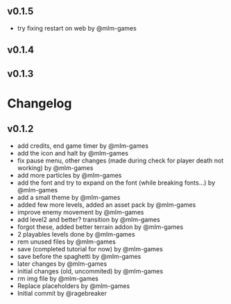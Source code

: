 ## v0.1.5

- try fixing restart on web by @mlm-games


## v0.1.4




## v0.1.3




# Changelog

## v0.1.2

- add credits, end game timer by @mlm-games
- add the icon and halt by @mlm-games
- fix pause menu, other changes (made during check for player death not working) by @mlm-games
- add more particles by @mlm-games
- add the font and try to  expand on the font (while breaking fonts...) by @mlm-games
- add a small theme by @mlm-games
- added few more levels, added an asset pack by @mlm-games
- improve enemy movement by @mlm-games
- add level2 and better? transition by @mlm-games
- forgot these, added better terrain addon by @mlm-games
- 2 playables levels done by @mlm-games
- rem unused files by @mlm-games
- save (completed tutorial for now) by @mlm-games
- save before the spaghetti by @mlm-games
- later changes by @mlm-games
- initial changes (old, uncommited) by @mlm-games
- rm img file by @mlm-games
- Replace placeholders by @mlm-games
- Initial commit by @ragebreaker


